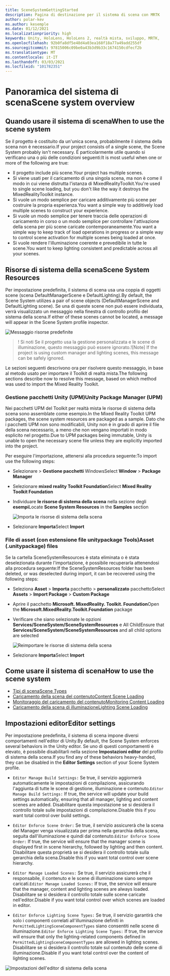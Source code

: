 ```yaml
---
title: SceneSystemGettingStarted
description: Pagina di destinazione per il sistema di scena con MRTK
author: polar-kev
ms.author: kesemple
ms.date: 01/12/2021
ms.localizationpriority: high
keywords: Unity, HoloLens, HoloLens 2, realtà mista, sviluppo, MRTK,
ms.openlocfilehash: 92b0fa8df5e48d4a03ea168f18a77a49add255df
ms.sourcegitcommit: 97815006c09be0a43b3d9b33c1674150cdfecf2b
ms.translationtype: MT
ms.contentlocale: it-IT
ms.lasthandoff: 03/03/2021
ms.locfileid: "101782351"
---
```

# <a name="scene-system-overview"></a><span data-ttu-id="aec06-104">Panoramica del sistema di scena</span><span class="sxs-lookup"><span data-stu-id="aec06-104">Scene system overview</span></span>

## <a name="when-to-use-the-scene-system"></a><span data-ttu-id="aec06-105">Quando usare il sistema di scena</span><span class="sxs-lookup"><span data-stu-id="aec06-105">When to use the scene system</span></span>

<span data-ttu-id="aec06-106">Se il progetto è costituito da un'unica scena, probabilmente il sistema della scena non è necessario.</span><span class="sxs-lookup"><span data-stu-id="aec06-106">If your project consists of a single scene, the Scene System probably isn't necessary.</span></span> <span data-ttu-id="aec06-107">È particolarmente utile quando si verificano una o più delle condizioni seguenti:</span><span class="sxs-lookup"><span data-stu-id="aec06-107">It is most useful when one or more of the following are true:</span></span>

- <span data-ttu-id="aec06-108">Il progetto include più scene.</span><span class="sxs-lookup"><span data-stu-id="aec06-108">Your project has multiple scenes.</span></span>
- <span data-ttu-id="aec06-109">Si viene usati per il caricamento di una singola scena, ma non è come il modo in cui viene distrutta l'istanza di MixedRealityToolkit.</span><span class="sxs-lookup"><span data-stu-id="aec06-109">You're used to single scene loading, but you don't like the way it destroys the MixedRealityToolkit instance.</span></span>
- <span data-ttu-id="aec06-110">Si vuole un modo semplice per caricare additivamente più scene per costruire la propria esperienza.</span><span class="sxs-lookup"><span data-stu-id="aec06-110">You want a simple way to additively load multiple scenes to construct your experience.</span></span>
- <span data-ttu-id="aec06-111">Si vuole un modo semplice per tenere traccia delle operazioni di caricamento in corso o un modo semplice per controllare l'attivazione della scena per più scene caricate contemporaneamente.</span><span class="sxs-lookup"><span data-stu-id="aec06-111">You want a simple way to keep track of load operations in progress or a simple way to control scene activation for multiple scenes being loaded at once.</span></span>
- <span data-ttu-id="aec06-112">Si vuole rendere l'illuminazione coerente e prevedibile in tutte le scene.</span><span class="sxs-lookup"><span data-stu-id="aec06-112">You want to keep lighting consistent and predictable across all your scenes.</span></span>

## <a name="scene-system-resources"></a><span data-ttu-id="aec06-113">Risorse di sistema della scena</span><span class="sxs-lookup"><span data-stu-id="aec06-113">Scene System Resources</span></span>

<span data-ttu-id="aec06-114">Per impostazione predefinita, il sistema di scena usa una coppia di oggetti scene (scena DefaultManagerScene e DefaultLighting).</span><span class="sxs-lookup"><span data-stu-id="aec06-114">By default, the Scene System utilizes a pair of scene objects (DefaultManagerScene and DefaultLighting scene).</span></span> <span data-ttu-id="aec06-115">Se una di queste scene non può essere individuata, verrà visualizzato un messaggio nella finestra di controllo profilo del sistema della scena.</span><span class="sxs-lookup"><span data-stu-id="aec06-115">If either of these scenes cannot be located, a message will appear in the Scene System profile inspector.</span></span>

![Messaggio risorse predefinite](../images/scene-system/DefaultResourcesMessage.png)

><span data-ttu-id="aec06-117">! Si noti Se il progetto usa la gestione personalizzata e le scene di illuminazione, questo messaggio può essere ignorato.</span><span class="sxs-lookup"><span data-stu-id="aec06-117">![Note] If the project is using custom manager and lighting scenes, this message can be safely ignored.</span></span>

<span data-ttu-id="aec06-118">Le sezioni seguenti descrivono ora per risolvere questo messaggio, in base al metodo usato per importare il Toolkit di realtà mista.</span><span class="sxs-lookup"><span data-stu-id="aec06-118">The following sections describe now to resolve this message, based on which method was used to import the Mixed Reality Toolkit.</span></span>

### <a name="unity-package-manager-upm"></a><span data-ttu-id="aec06-119">Gestione pacchetti Unity (UPM)</span><span class="sxs-lookup"><span data-stu-id="aec06-119">Unity Package Manager (UPM)</span></span>

<span data-ttu-id="aec06-120">Nei pacchetti UPM del Toolkit per realtà mista le risorse di sistema della scena sono assemblate come esempio.</span><span class="sxs-lookup"><span data-stu-id="aec06-120">In the Mixed Reality Toolkit UPM packages, the scene system resources are packaged as a sample.</span></span> <span data-ttu-id="aec06-121">Dato che i pacchetti UPM non sono modificabili, Unity non è in grado di aprire il file della scena necessario, a meno che non vengano importati in modo esplicito nel progetto.</span><span class="sxs-lookup"><span data-stu-id="aec06-121">Due to UPM packages being immutable, Unity is unable to open the necessary scene file unless they are explicitly imported into the project.</span></span>

<span data-ttu-id="aec06-122">Per eseguire l'importazione, attenersi alla procedura seguente:</span><span class="sxs-lookup"><span data-stu-id="aec06-122">To import use the following steps:</span></span>

- <span data-ttu-id="aec06-123">Selezionare   >  **Gestione pacchetti** Windows</span><span class="sxs-lookup"><span data-stu-id="aec06-123">Select **Window** > **Package Manager**</span></span>
- <span data-ttu-id="aec06-124">Selezionare **mixed reality Toolkit Foundation**</span><span class="sxs-lookup"><span data-stu-id="aec06-124">Select **Mixed Reality Toolkit Foundation**</span></span>
- <span data-ttu-id="aec06-125">Individuare **le risorse di sistema della scena** nella sezione degli **esempi**</span><span class="sxs-lookup"><span data-stu-id="aec06-125">Locate **Scene System Resources** in the **Samples** section</span></span>

  ![Importa le risorse di sistema della scena](../images/scene-system/UpmImportSceneSystemResources.png)

- <span data-ttu-id="aec06-127">Selezionare **Importa**</span><span class="sxs-lookup"><span data-stu-id="aec06-127">Select **Import**</span></span>

### <a name="asset-unitypackage-files"></a><span data-ttu-id="aec06-128">File di asset (con estensione file unitypackage Tools)</span><span class="sxs-lookup"><span data-stu-id="aec06-128">Asset (.unitypackage) files</span></span>

<span data-ttu-id="aec06-129">Se la cartella SceneSystemResources è stata eliminata o è stata deselezionata durante l'importazione, è possibile recuperarla attenendosi alla procedura seguente:</span><span class="sxs-lookup"><span data-stu-id="aec06-129">If the SceneSystemResources folder has been deleted, or was deselected during import, it can be recovered using the following steps:</span></span>

- <span data-ttu-id="aec06-130">Seleziona **Asset**  >  **Importa** pacchetto  >  **personalizzato** pacchetto</span><span class="sxs-lookup"><span data-stu-id="aec06-130">Select **Assets** > **Import Package** > **Custom Package**</span></span>
- <span data-ttu-id="aec06-131">Aprire il pacchetto **Microsoft. MixedReality. Toolkit. Foundation**</span><span class="sxs-lookup"><span data-stu-id="aec06-131">Open the **Microsoft.MixedReality.Toolkit.Foundation** package</span></span>
- <span data-ttu-id="aec06-132">Verificare che siano selezionate le opzioni **Services/SceneSystem/SceneSystemResources** e All Child</span><span class="sxs-lookup"><span data-stu-id="aec06-132">Ensure that **Services/SceneSystem/SceneSystemResources** and all child options are selected</span></span>

  ![Reimportare le risorse di sistema della scena](../images/scene-system/ReimportSceneSystemResources.png)

- <span data-ttu-id="aec06-134">Selezionare **Importa**</span><span class="sxs-lookup"><span data-stu-id="aec06-134">Select **Import**</span></span>

## <a name="how-to-use-the-scene-system"></a><span data-ttu-id="aec06-135">Come usare il sistema di scena</span><span class="sxs-lookup"><span data-stu-id="aec06-135">How to use the scene system</span></span>

- [<span data-ttu-id="aec06-136">Tipi di scena</span><span class="sxs-lookup"><span data-stu-id="aec06-136">Scene Types</span></span>](scene-system-scene-types.md)
- [<span data-ttu-id="aec06-137">Caricamento della scena del contenuto</span><span class="sxs-lookup"><span data-stu-id="aec06-137">Content Scene Loading</span></span>](scene-system-content-loading.md)
- [<span data-ttu-id="aec06-138">Monitoraggio del caricamento del contenuto</span><span class="sxs-lookup"><span data-stu-id="aec06-138">Monitoring Content Loading</span></span>](scene-system-load-progress.md)
- [<span data-ttu-id="aec06-139">Caricamento della scena di illuminazione</span><span class="sxs-lookup"><span data-stu-id="aec06-139">Lighting Scene Loading</span></span>](scene-system-lighting-scenes.md)

## <a name="editor-settings"></a><span data-ttu-id="aec06-140">Impostazioni editor</span><span class="sxs-lookup"><span data-stu-id="aec06-140">Editor settings</span></span>

<span data-ttu-id="aec06-141">Per impostazione predefinita, il sistema di scena impone diversi comportamenti nell'editor di Unity.</span><span class="sxs-lookup"><span data-stu-id="aec06-141">By default, the Scene System enforces several behaviors in the Unity editor.</span></span> <span data-ttu-id="aec06-142">Se uno di questi comportamenti è elevato, è possibile disabilitarli nella sezione **Impostazioni editor** del profilo di sistema della scena.</span><span class="sxs-lookup"><span data-stu-id="aec06-142">If you find any of these behaviors heavy-handed, they can be disabled in the **Editor Settings** section of your Scene System profile.</span></span>

- <span data-ttu-id="aec06-143">`Editor Manage Build Settings:` Se true, il servizio aggiornerà automaticamente le impostazioni di compilazione, assicurando l'aggiunta di tutte le scene di gestione, illuminazione e contenuto.</span><span class="sxs-lookup"><span data-stu-id="aec06-143">`Editor Manage Build Settings:` If true, the service will update your build settings automatically, ensuring that all manager, lighting and content scenes are added.</span></span> <span data-ttu-id="aec06-144">Disabilitare questa impostazione se si desidera il controllo totale sulle impostazioni di compilazione.</span><span class="sxs-lookup"><span data-stu-id="aec06-144">Disable this if you want total control over build settings.</span></span>

- <span data-ttu-id="aec06-145">`Editor Enforce Scene Order:` Se true, il servizio assicurerà che la scena del Manager venga visualizzata per prima nella gerarchia della scena, seguita dall'illuminazione e quindi dal contenuto.</span><span class="sxs-lookup"><span data-stu-id="aec06-145">`Editor Enforce Scene Order:` If true, the service will ensure that the manager scene is displayed first in scene hierarchy, followed by lighting and then content.</span></span> <span data-ttu-id="aec06-146">Disabilitare questa proprietà se si desidera il controllo totale sulla gerarchia della scena.</span><span class="sxs-lookup"><span data-stu-id="aec06-146">Disable this if you want total control over scene hierarchy.</span></span>

- <span data-ttu-id="aec06-147">`Editor Manage Loaded Scenes:` Se true, il servizio assicurerà che il responsabile, il contenuto e le scene di illuminazione siano sempre caricati.</span><span class="sxs-lookup"><span data-stu-id="aec06-147">`Editor Manage Loaded Scenes:` If true, the service will ensure that the manager, content and lighting scenes are always loaded.</span></span> <span data-ttu-id="aec06-148">Disabilitare se si desidera il controllo totale sulle scene caricate nell'editor.</span><span class="sxs-lookup"><span data-stu-id="aec06-148">Disable if you want total control over which scenes are loaded in editor.</span></span>

- <span data-ttu-id="aec06-149">`Editor Enforce Lighting Scene Types:` Se true, il servizio garantirà che solo i componenti correlati all'illuminazione definiti in `PermittedLightingSceneComponentTypes` siano consentiti nelle scene di illuminazione.</span><span class="sxs-lookup"><span data-stu-id="aec06-149">`Editor Enforce Lighting Scene Types:` If true, the service will ensure that only the lighting-related components defined in `PermittedLightingSceneComponentTypes` are allowed in lighting scenes.</span></span> <span data-ttu-id="aec06-150">Disabilitare se si desidera il controllo totale sul contenuto delle scene di illuminazione.</span><span class="sxs-lookup"><span data-stu-id="aec06-150">Disable if you want total control over the content of lighting scenes.</span></span>

![Impostazioni dell'editor di sistema della scena](../images/scene-system/MRTK_SceneSystemProfileEditorSettings.PNG)
